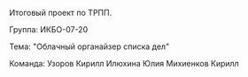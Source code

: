 Итоговый проект по ТРПП.

Группа: ИКБО-07-20

Тема: "Облачный органайзер списка дел"

Команда:
Узоров Кирилл
Илюхина Юлия 
Михиенков Кирилл


